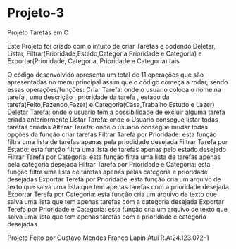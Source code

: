 # Projeto-3
Projeto Tarefas em C

Este Projeto foi criado com o intuito de criar Tarefas e podendo Deletar, Listar, Filtrar(Prioridade,Estado,Categoria,Prioridade e Categoria) e Exportar(Prioridade, Categoria, Prioridade e Categoria) tais 

O código desenvolvido apresenta um total de 11 operações que são apresentadas no menu principal assim que o código começa a rodar, sendo essas operações/funções:
Criar Tarefa: onde o usuario coloca o nome na tarefa , uma descrição , prioridade da tarefa , estado da tarefa(Feito,Fazendo,Fazer) e Categoria(Casa,Trabalho,Estudo e Lazer)
Deletar Tarefa: onde o usuario tem a possibilidade de excluir alguma tarefa criada anteriormente
Listar Tarefa: onde o Usuario consegue listar todas tarefas criadas
Alterar Tarefa: onde o usuario consegue mudar todas opções da função criar tarefas 
Filtrar Tarefa por Prioridade: esta função filtra uma lista de tarefas apenas pela priodidade desejada 
Filtrar Tarefa por Estado: esta função filtra uma lista de tarefas apenas pelo estado desejado 
Filtrar Tarefa por Categoria: esta função filtra uma lista de tarefas apenas pela categoria desejada 
Filtrar Tarefa por Prioridade e Categoria: esta função filtra uma lista de tarefas apenas pelas categoria e prioridade desejadas 
Exportar Terefa por Prioridade: esta função cria um arquivo de texto que salva uma lista que tem apenas tarefas com a prioridade desejada
Exportar Terefa por Categoria: esta função cria um arquivo de texto que salva uma lista que tem apenas tarefas com a categoria desejada
Exportar Terefa por Prioridade e Categoria: esta função cria um arquivo de texto que salva uma lista que tem apenas tarefas com a prioridade e categoria desejadas

Projeto Feito por Gustavo Mendes Franco Lapin Atui  R.A:24.123.072-1
